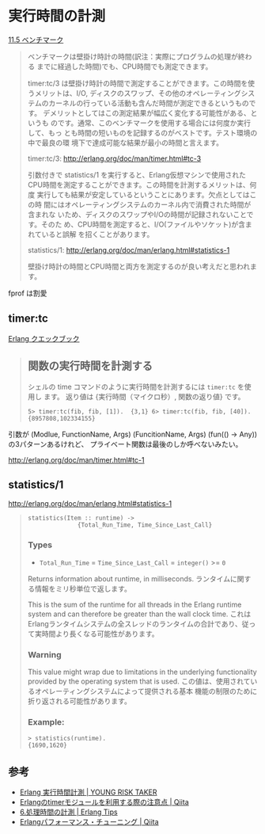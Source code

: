 # 実行時間の計測

[11.5 ベンチマーク](http://erlang.shibu.jp/efficiency_guide/profiling.html)

> ベンチマークは壁掛け時計の時間(訳注：実際にプログラムの処理が終わる
> までに経過した時間)でも、CPU時間でも測定できます。
>
> timer:tc/3 は壁掛け時計の時間で測定することができます。この時間を使
> うメリットは、I/O, ディスクのスワップ、その他のオペレーティングシス
> テムのカーネルの行っている活動も含んだ時間が測定できるというものです。
> デメリットとしてはこの測定結果が幅広く変化する可能性がある、というも
> のです。通常、このベンチマークを使用する場合には何度か実行して、もっ
> とも時間の短いものを記録するのがベストです。テスト環境の中で最良の環
> 境下で達成可能な結果が最小の時間と言えます。
>
> timer:tc/3: http://erlang.org/doc/man/timer.html#tc-3
>
> 引数付きで statistics/1 を実行すると、Erlang仮想マシンで使用された
> CPU時間を測定することができます。この時間を計測するメリットは、何度
> 実行しても結果が安定しているということにあります。欠点としてはこの時
> 間にはオペレーティングシステムのカーネル内で消費された時間が含まれな
> いため、ディスクのスワップやI/Oの時間が記録されないことです。そのた
> め、CPU時間を測定すると、I/O(ファイルやソケット)が含まれていると誤解
> を招くことがあります。
>
> statistics/1: http://erlang.org/doc/man/erlang.html#statistics-1
>
> 壁掛け時計の時間とCPU時間と両方を測定するのが良い考えだと思われます。

fprof は割愛

## timer:tc

[Erlang クエックブック](http://ancient.s6.xrea.com/erlang/cookbook.html#sec85)

> ## 関数の実行時間を計測する
>
> シェルの time コマンドのように実行時間を計測するには `timer:tc` を使用し
> ます。 返り値は {実行時間（マイクロ秒）, 関数の返り値} です。
>
> ```
> 5> timer:tc(fib, fib, [1]).  {3,1} 6> timer:tc(fib, fib, [40]).
> {8957808,102334155}
> ```

引数が (Modlue, FunctionName, Args) (FuncitionName, Args) (fun(() -> Any)) の3パターンあるけれど、
プライベート関数は最後のしか呼べないみたい。

http://erlang.org/doc/man/timer.html#tc-1

## statistics/1

http://erlang.org/doc/man/erlang.html#statistics-1


> ```
> statistics(Item :: runtime) ->
>               {Total_Run_Time, Time_Since_Last_Call}
> ```
>
> ### Types
>
> * `Total_Run_Time` = `Time_Since_Last_Call` = `integer()` >= `0`
>
> Returns information about runtime, in milliseconds.
> ランタイムに関する情報をミリ秒単位で返します。
>
> This is the sum of the runtime for all threads in the Erlang runtime
> system and can therefore be greater than the wall clock time.
> これはErlangランタイムシステムの全スレッドのランタイムの合計であり、従っ
> て実時間より長くなる可能性があります。
>
> ### Warning
>
> This value might wrap due to limitations in the underlying
> functionality provided by the operating system that is used.
> この値は、使用されているオペレーティングシステムによって提供される基本
> 機能の制限のために折り返される可能性があります。
>
> ### Example:
>
> ```
> > statistics(runtime).
> {1690,1620}
> ```


## 参考

* [Erlang 実行時間計測 | YOUNG RISK TAKER](http://rakuto.blogspot.com/2007/05/erlang.html)
* [Erlangのtimerモジュールを利用する際の注意点 | Qiita](https://qiita.com/melpon/items/ed9c2f6a385a2904f2ce)
* [6.処理時間の計測 | Erlang Tips](http://www.mikage.to/erlang/#toc_6)
* [Erlangパフォーマンス・チューニング | Qiita](https://qiita.com/tadokoro/items/641b2c60fbc642034f52)
